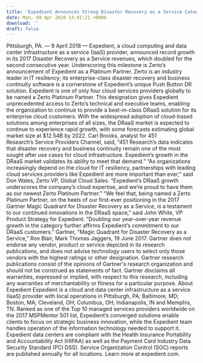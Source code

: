 ```yaml
---
title: 'Expedient Announces Strong Disaster Recovery as a Service Category Performance; Named Zerto Platinum Partner'
date: Mon, 09 Apr 2018 13:41:21 +0000
download: ''
draft: false
---
```


Pittsburgh, PA. — 9 April 2018 — Expedient, a cloud computing and data center infrastructure as a service (IaaS) provider, announced record growth in its 2017 Disaster Recovery as a Service revenues, which doubled for the second consecutive year. Underscoring this milestone is Zerto’s announcement of Expedient as a Platinum Partner. Zerto is an industry leader in IT resiliency; its enterprise-class disaster recovery and business continuity software is a cornerstone of Expedient’s unique Push Button DR solution. Expedient is one of only four cloud services providers globally to be named a Zerto Platinum Partner. This designation gives Expedient unprecedented access to Zerto’s technical and executive teams, enabling the organization to continue to provide a best-in-class DRaaS solution for its enterprise cloud customers. With the widespread adoption of cloud-based solutions among enterprises of all sizes, the DRaaS market is expected to continue to experience rapid growth, with some forecasts estimating global market size at $12.54B by 2022. Carl Brooks, analyst for 451 Research’s Service Providers Channel, said, “451 Research’s data indicates that disaster recovery and business continuity remain one of the most sought after use cases for cloud infrastructure. Expedient’s growth in the DRaaS market validates its ability to meet that demand.” “As organizations increasingly depend on the cloud for IT resiliency, partnerships with leading cloud services providers like Expedient are more important than ever,” said Don Wales, Zerto VP, Global Cloud Sales. “Expedient’s DRaaS growth underscores the company’s cloud expertise, and we’re proud to have them as our newest Zerto Platinum Partner.” “We feel that, being named a Zerto Platinum Partner, on the heels of our first-ever positioning in the 2017 Gartner Magic Quadrant for Disaster Recovery as a Service, is a testament to our continued innovations in the DRaaS space,” said John White, VP Product Strategy for Expedient. “Doubling our year-over-year revenue growth in the category further affirms Expedient’s commitment to our DRaaS customers.” Gartner, “Magic Quadrant for Disaster Recovery as a Service,” Ron Blair, Mark Thomas Jaggers, 19 June 2017. Gartner does not endorse any vendor, product or service depicted in its research publications, and does not advise technology users to select only those vendors with the highest ratings or other designation. Gartner research publications consist of the opinions of Gartner's research organization and should not be construed as statements of fact. Gartner disclaims all warranties, expressed or implied, with respect to this research, including any warranties of merchantability or fitness for a particular purpose. About Expedient Expedient is a cloud and data center infrastructure as a service (IaaS) provider with local operations in Pittsburgh, PA; Baltimore, MD; Boston, MA; Cleveland, OH; Columbus, OH; Indianapolis, IN and Memphis, TN. Ranked as one of the Top 10 managed services providers worldwide on the 2017 MSPMentor 501 list, Expedient’s converged solutions enable clients to focus on strategic business innovation, while the Expedient team handles operation of the information technology needed to support it. Expedient data centers are compliant with the Health Insurance Portability and Accountability Act (HIPAA) as well as the Payment Card Industry Data Security Standard (PCI DSS). Service Organization Control (SOC) reports are published annually for all locations. Learn more at expedient.com.